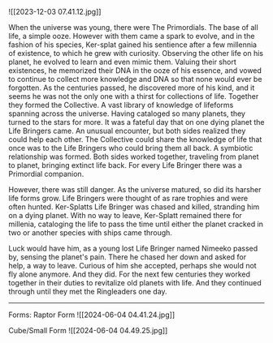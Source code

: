 ![[2023-12-03 07.41.12.jpg]]


When the universe was young, there were The Primordials. The base of all life, a simple ooze. However with them came a spark to evolve, and in the fashion of his species, Ker-splat gained his sentience after a few millennia of existence, to which he grew with curiosity. Observing the other life on his planet, he evolved to learn and even mimic them. Valuing their short existences, he memorized their DNA in the ooze of his essence, and vowed to continue to collect more knowledge and DNA so that none would ever be forgotten. As the centuries passed, he discovered more of his kind, and it seems he was not the only one with a thirst for collections of life. Together they formed the Collective. A vast library of knowledge of lifeforms spanning across the universe. Having cataloged so many planets, they turned to the stars for more. It was a fateful day that on one dying planet the Life Bringers came. An unusual encounter, but both sides realized they could help each other. The Collective could share the knowledge of life that once was to the Life Bringers who could bring them all back. A symbiotic relationship was formed. Both sides worked together, traveling from planet to planet, bringing extinct life back. For every Life Bringer there was a Primordial companion.

However, there was still danger. As the universe matured, so did its harsher life forms grow. Life Bringers were thought of as rare trophies and were often hunted. Ker-Splatts Life Bringer was chased and killed, stranding him on a dying planet. With no way to leave, Ker-Splatt remained there for millenia, cataloging the life to pass the time until either the planet cracked in two or another species with ships came through.

Luck would have him, as a young lost Life Bringer named Nimeeko passed by, sensing the planet's pain. There he chased her down and asked for help, a way to leave. Curious of him she accepted, perhaps she would not fly alone anymore. And they did. For the next few centuries they worked together in their duties to revitalize old planets with life. And they continued through until they met the Ringleaders one day.

**********************************************************************

Forms: 
Raptor Form
![[2024-06-04 04.41.24.jpg]]

Cube/Small Form
![[2024-06-04 04.49.25.jpg]]